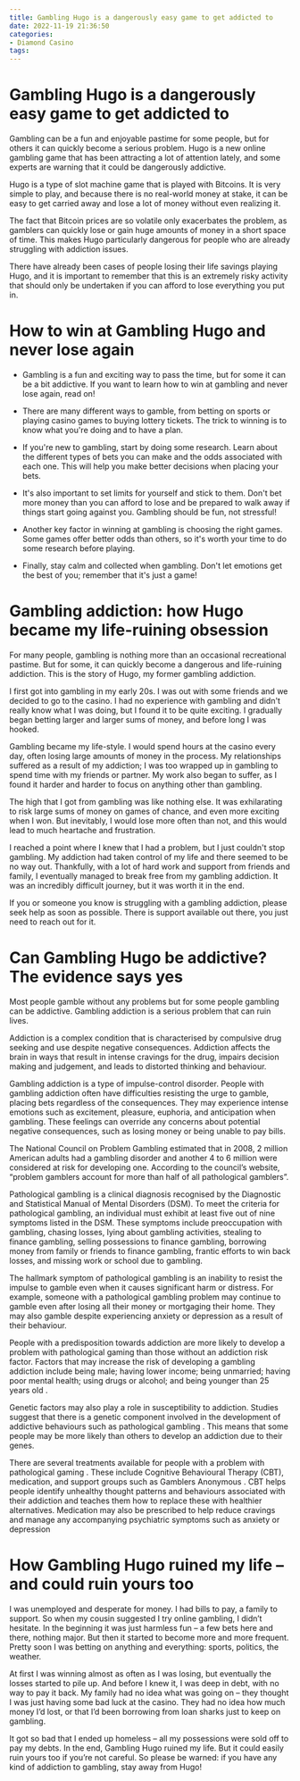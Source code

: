 ```yaml
---
title: Gambling Hugo is a dangerously easy game to get addicted to
date: 2022-11-19 21:36:50
categories:
- Diamond Casino
tags:
---
```



#  Gambling Hugo is a dangerously easy game to get addicted to

Gambling can be a fun and enjoyable pastime for some people, but for others it can quickly become a serious problem. Hugo is a new online gambling game that has been attracting a lot of attention lately, and some experts are warning that it could be dangerously addictive.

Hugo is a type of slot machine game that is played with Bitcoins. It is very simple to play, and because there is no real-world money at stake, it can be easy to get carried away and lose a lot of money without even realizing it.

The fact that Bitcoin prices are so volatile only exacerbates the problem, as gamblers can quickly lose or gain huge amounts of money in a short space of time. This makes Hugo particularly dangerous for people who are already struggling with addiction issues.

There have already been cases of people losing their life savings playing Hugo, and it is important to remember that this is an extremely risky activity that should only be undertaken if you can afford to lose everything you put in.

#  How to win at Gambling Hugo and never lose again

* Gambling is a fun and exciting way to pass the time, but for some it can be a bit addictive. If you want to learn how to win at gambling and never lose again, read on!

* There are many different ways to gamble, from betting on sports or playing casino games to buying lottery tickets. The trick to winning is to know what you're doing and to have a plan.

* If you're new to gambling, start by doing some research. Learn about the different types of bets you can make and the odds associated with each one. This will help you make better decisions when placing your bets.

* It's also important to set limits for yourself and stick to them. Don't bet more money than you can afford to lose and be prepared to walk away if things start going against you. Gambling should be fun, not stressful!

* Another key factor in winning at gambling is choosing the right games. Some games offer better odds than others, so it's worth your time to do some research before playing.

* Finally, stay calm and collected when gambling. Don't let emotions get the best of you; remember that it's just a game!

#  Gambling addiction: how Hugo became my life-ruining obsession

For many people, gambling is nothing more than an occasional recreational pastime. But for some, it can quickly become a dangerous and life-ruining addiction. This is the story of Hugo, my former gambling addiction.

I first got into gambling in my early 20s. I was out with some friends and we decided to go to the casino. I had no experience with gambling and didn't really know what I was doing, but I found it to be quite exciting. I gradually began betting larger and larger sums of money, and before long I was hooked.

Gambling became my life-style. I would spend hours at the casino every day, often losing large amounts of money in the process. My relationships suffered as a result of my addiction; I was too wrapped up in gambling to spend time with my friends or partner. My work also began to suffer, as I found it harder and harder to focus on anything other than gambling.

The high that I got from gambling was like nothing else. It was exhilarating to risk large sums of money on games of chance, and even more exciting when I won. But inevitably, I would lose more often than not, and this would lead to much heartache and frustration.

I reached a point where I knew that I had a problem, but I just couldn't stop gambling. My addiction had taken control of my life and there seemed to be no way out. Thankfully, with a lot of hard work and support from friends and family, I eventually managed to break free from my gambling addiction. It was an incredibly difficult journey, but it was worth it in the end.

If you or someone you know is struggling with a gambling addiction, please seek help as soon as possible. There is support available out there, you just need to reach out for it.

#  Can Gambling Hugo be addictive? The evidence says yes

Most people gamble without any problems but for some people gambling can be addictive. Gambling addiction is a serious problem that can ruin lives.

Addiction is a complex condition that is characterised by compulsive drug seeking and use despite negative consequences. Addiction affects the brain in ways that result in intense cravings for the drug, impairs decision making and judgement, and leads to distorted thinking and behaviour.

Gambling addiction is a type of impulse-control disorder. People with gambling addiction often have difficulties resisting the urge to gamble, placing bets regardless of the consequences. They may experience intense emotions such as excitement, pleasure, euphoria, and anticipation when gambling. These feelings can override any concerns about potential negative consequences, such as losing money or being unable to pay bills.

The National Council on Problem Gambling estimated that in 2008, 2 million American adults had a gambling disorder and another 4 to 6 million were considered at risk for developing one. According to the council’s website, “problem gamblers account for more than half of all pathological gamblers”.

Pathological gambling is a clinical diagnosis recognised by the Diagnostic and Statistical Manual of Mental Disorders (DSM). To meet the criteria for pathological gambling, an individual must exhibit at least five out of nine symptoms listed in the DSM. These symptoms include preoccupation with gambling, chasing losses, lying about gambling activities, stealing to finance gambling, selling possessions to finance gambling, borrowing money from family or friends to finance gambling, frantic efforts to win back losses, and missing work or school due to gambling.

The hallmark symptom of pathological gambling is an inability to resist the impulse to gamble even when it causes significant harm or distress. For example, someone with a pathological gambling problem may continue to gamble even after losing all their money or mortgaging their home. They may also gamble despite experiencing anxiety or depression as a result of their behaviour.

People with a predisposition towards addiction are more likely to develop a problem with pathological gaming than those without an addiction risk factor. Factors that may increase the risk of developing a gambling addiction include being male; having lower income; being unmarried; having poor mental health; using drugs or alcohol; and being younger than 25 years old .

Genetic factors may also play a role in susceptibility to addiction. Studies suggest that there is a genetic component involved in the development of addictive behaviours such as pathological gambling . This means that some people may be more likely than others to develop an addiction due to their genes.

There are several treatments available for people with a problem with pathological gaming . These include Cognitive Behavioural Therapy (CBT), medication, and support groups such as Gamblers Anonymous . CBT helps people identify unhealthy thought patterns and behaviours associated with their addiction and teaches them how to replace these with healthier alternatives. Medication may also be prescribed to help reduce cravings and manage any accompanying psychiatric symptoms such as anxiety or depression

#  How Gambling Hugo ruined my life – and could ruin yours too

I was unemployed and desperate for money. I had bills to pay, a family to support. So when my cousin suggested I try online gambling, I didn’t hesitate. In the beginning it was just harmless fun – a few bets here and there, nothing major. But then it started to become more and more frequent. Pretty soon I was betting on anything and everything: sports, politics, the weather.

At first I was winning almost as often as I was losing, but eventually the losses started to pile up. And before I knew it, I was deep in debt, with no way to pay it back. My family had no idea what was going on – they thought I was just having some bad luck at the casino. They had no idea how much money I’d lost, or that I’d been borrowing from loan sharks just to keep on gambling.

It got so bad that I ended up homeless – all my possessions were sold off to pay my debts. In the end, Gambling Hugo ruined my life. But it could easily ruin yours too if you’re not careful. So please be warned: if you have any kind of addiction to gambling, stay away from Hugo!